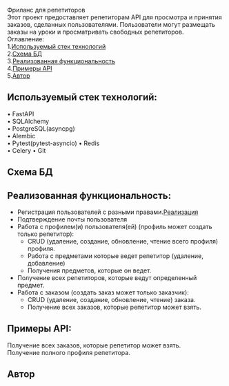 Фриланс для репетиторов  
Этот проект предоставляет репетиторам API для просмотра и принятия заказов, сделанных пользователями. Пользователи могут размещать заказы на уроки и просматривать свободных репетиторов.  
Оглавление:  
1.[Используемый стек технологий](#используемый-стек-технологий)  
2.[Схема БД](#схема-бд)  
3.[Реализованная функциональность](#реализованная-функциональность)  
4.[Примеры API](#примеры-API)  
5.[Автор](#автор)  
## Используемый стек технологий:   
•	FastAPI  
•	SQLAlchemy  
•	PostgreSQL(asyncpg)  
•	Alembic  
•	Pytest(pytest-asyncio) 
•	Redis  
•	Celery 
•	Git  
## Схема БД 

## Реализованная функциональность:  
- Регистрация пользователей с разными правами.[Реализация]()
- Подтверждение почты пользователя  
- Работа с профилем(и) пользователя(ей) (профиль может создать только репетитор):  
  - CRUD (удаление, создание, обновление, чтение всего профиля) профиля.  
  - Работа с предметами которые ведет репетитор (удаление, добавление)  
  - Получения предметов, которые он ведет.  
- Получение всех репетиторов, которые ведут определенный предмет.  
- Работа с заказом (создать заказ может только заказчик):  
  - CRUD (удаление, создание, обновление, чтение) заказа.  
  - Получение всех заказов, которые репетитор может взять.  
## Примеры API:  
Получение всех заказов, которые репетитор может взять.   
Получение полного профиля репетитора.  
## Автор  
	



